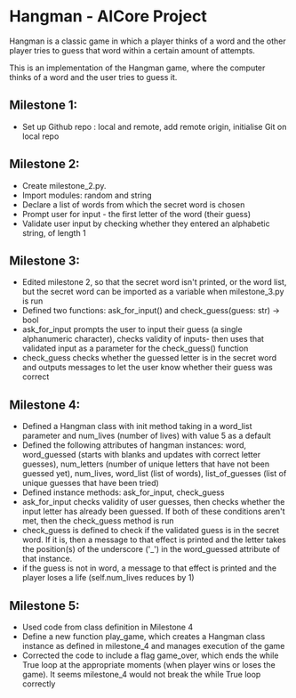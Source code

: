 # Hangman - AICore Project 
Hangman is a classic game in which a player thinks of a word and the other player tries to guess that word within a certain amount of attempts.

This is an implementation of the Hangman game, where the computer thinks of a word and the user tries to guess it. 

## Milestone 1:
- Set up Github repo : local and remote, add remote origin, initialise Git on local repo

## Milestone 2:
- Create milestone_2.py.
- Import modules: random and string
- Declare a list of words from which the secret word is chosen
- Prompt user for input - the first letter of the word (their guess)
- Validate user input by checking whether they entered an alphabetic string, of length 1

## Milestone 3:
- Edited milestone 2, so that the secret word isn't printed, or the word list, but the secret word can be imported as a variable when milestone_3.py is run 
- Defined two functions: ask_for_input() and check_guess(guess: str) -> bool 
- ask_for_input prompts the user to input their guess (a single alphanumeric character), checks validity of inputs- then uses that validated input as a parameter for the check_guess() function
- check_guess checks whether the guessed letter is in the secret word and outputs messages to let the user know whether their guess was correct

## Milestone 4:
- Defined a Hangman class with init method taking in a word_list parameter and num_lives (number of lives) with value 5 as a default
- Defined the following attributes of hangman instances: word, word_guessed (starts with blanks and updates with correct letter guesses), num_letters (number of unique letters that have not been guessed yet), num_lives, word_list (list of words), list_of_guesses (list of unique guesses that have been tried)
- Defined instance methods: ask_for_input, check_guess 
- ask_for_input checks validity of user guesses, then checks whether the input letter has already been guessed. If both of these conditions aren't met, then the check_guess method is run
- check_guess is defined to check if the validated guess is in the secret word. If it is, then a message to that effect is printed and the letter takes the position(s) of the underscore ('_') in the word_guessed attribute of that instance.
- if the guess is not in word, a message to that effect is printed and the player loses a life (self.num_lives reduces by 1)

## Milestone 5:
- Used code from class definition in Milestone 4
- Define a new function play_game, which creates a Hangman class instance as defined in milestone_4 and manages execution of the game
- Corrected the code to include a flag game_over, which ends the while True loop at the appropriate moments (when player wins or loses the game). It seems milestone_4 would not break the while True loop correctly

